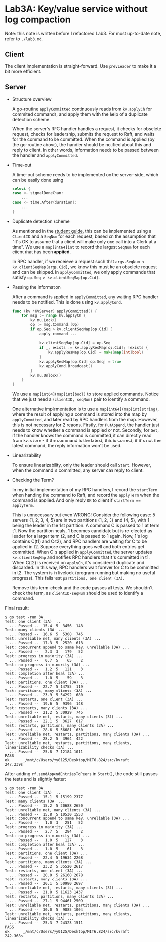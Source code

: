 # Lab3A: Key/value service without log compaction

Note: this note is written before I refactored Lab3. For most up-to-date note, refer to `./lab3.md`.

## Client
The client implementation is straight-forward. Use `prevLeader` to make it a bit more efficient.

## Server
- Structure overview

    A go-routine `applyCommitted` continuously reads from `kv.applyCh` for commited commands, and apply them with the help of a duplicate detection scheme.

    When the server's RPC handler handles a request, it checks for obselete request, checks for leadership, submits the request to Raft, and waits for the command to be committed. When the command is applied (by the go-routine above), the handler should be notified about this and reply to client. In other words, information needs to be passed between the handler and `applyCommitted`. 

- Time-out 

    A time-out scheme needs to be implemented on the server-side, which can be easily done using 
    ```go
    select {
    case <- signalDoneChan:
        ...
    case <- time.After(duration):
        ...
    }
    ```

- Duplicate detection scheme

    As mentioned in the [student guide](https://thesquareplanet.com/blog/students-guide-to-raft/#duplicate-detection), this can be implemented using a `ClientID` and a `SeqNum` for each request, based on the assumption that "It's OK to assume that a client will make only one call into a Clerk at a time". We use a `map[int64]int` to record the largest `SeqNum` for each client that has been **applied**.

    In RPC handler, if we receieve a request such that `args.SeqNum < kv.clientSeqMap[args.Cid]`, we know this must be an obselete request and can be skipped. In `applyCommitted`, we only apply commands that satisfy `op.Seq > kv.clientSeqMap[op.Cid]`.

- Passing the information

    After a command is applied in `applyCommitted`, any waiting RPC handler needs to be notified. This is done using `kv.applyCond`. 
    ```go
    func (kv *KVServer) applyCommitted() {
        for msg := range kv.applyCh {
            kv.mu.Lock()
            op := msg.Command.(Op)
            if op.Seq > kv.clientSeqMap[op.Cid] {
                apply command ...

                kv.clientSeqMap[op.Cid] = op.Seq
                if _, exists := kv.applyResMap[op.Cid]; !exists {
                    kv.applyResMap[op.Cid] = make(map[int]bool)
                }
                kv.applyResMap[op.Cid][op.Seq] = true
                kv.applyCond.Broadcast()
            }
            kv.mu.Unlock()
        }
    }
    ```

    We use a `map[int64](map[int]bool)` to store applied commands. Notice that we just need a `(clientID, seqNum)` pair to identify a command. 
    
    One alternative implementation is to use a `map[int64](map[int]string)`, where the result of applying a command is stored into the map by `applyCommited`, and later read by RPC handlers from the map. However, this is not necessary for 2 reaons. Firstly, for `PutAppend`, the handler just needs to know whether a command is applied or not. Secondly, for `Get`, if the handler knows the command is committed, it can directly read from `kv.store` - if the command is the latest, this is correct; if it's not the latest command, the reply information won't be used. 

- Linearizability

    To ensure linearizability, only the leader should call `Start`. However, when the command is committed, any server can reply to client.

- Checking the Term?

    In my initial implementation of my RPC handlers, I record the `startTerm` when handing the command to Raft, and record the `applyTerm` when the command is applied. And only reply `OK` to client if `startTerm == applyTerm`. 

    This is unnecessary but even WRONG! Consider the following case: 5 servers {1, 2, 3, 4, 5} are in two partitions {1, 2, 3} and {4, 5}, with 1 being the leader in the 1st partition. A command C is passed to 1 at term t1. Now the partition heals, 1 becomes candidate but is re-elected as leader for a larger term t2, and C is passed to 1 again. Now, 1's log contains C(t1) and C(t2), and RPC handlers are waiting for C to be applied in t2. Suppose everything goes well and both entries get committed. When C is applied in `applyCommitted`, the server updates `kv.clientSeqMap` and notifies RPC handlers that it's committed in t1. When C(t2) is received on `applyCh`, it's considered duplicate and discarded. In this way, RPC handlers wait forever for C to be committed in t2. The system is in livelock (program running but making no useful progress). This fails test `partitions, one client (3A)`.

    Remove this term-check and the code passes all tests. We shouldn't check the term, as `clientID-seqNum` should be used to identify a command. 


Final result:
```
$ go test -run 3A
Test: one client (3A) ...
  ... Passed --  15.4  5  3456  148
Test: many clients (3A) ...
  ... Passed --  16.6  5  5308  745
Test: unreliable net, many clients (3A) ...
  ... Passed --  17.3  5  2520  618
Test: concurrent append to same key, unreliable (3A) ...
  ... Passed --   2.3  3   179   52
Test: progress in majority (3A) ...
  ... Passed --   0.7  5    65    2
Test: no progress in minority (3A) ...
  ... Passed --   1.2  5   121    3
Test: completion after heal (3A) ...
  ... Passed --   1.0  5    59    3
Test: partitions, one client (3A) ...
  ... Passed --  22.7  5 14755  119
Test: partitions, many clients (3A) ...
  ... Passed --  23.9  5 54292  680
Test: restarts, one client (3A) ...
  ... Passed --  19.6  5  9396  148
Test: restarts, many clients (3A) ...
  ... Passed --  21.2  5 30929  745
Test: unreliable net, restarts, many clients (3A) ...
  ... Passed --  22.1  5  3627  617
Test: restarts, partitions, many clients (3A) ...
  ... Passed --  28.6  5 56681  630
Test: unreliable net, restarts, partitions, many clients (3A) ...
  ... Passed --  28.2  5  3964  422
Test: unreliable net, restarts, partitions, many clients, linearizability checks (3A) ...
  ... Passed --  25.8  7 12184 1011
PASS
ok      _/mnt/c/Users/yy0125/Desktop/MIT6.824/src/kvraft        247.239s
```

After adding `rf.sendAppendEntriesToPeers` in `Start()`, the code still passes the tests and is slightly faster:

```
$ go test -run 3A
Test: one client (3A) ...
  ... Passed --  15.1  5 15199 2377
Test: many clients (3A) ...
  ... Passed --  15.2  5 20688 2650
Test: unreliable net, many clients (3A) ...
  ... Passed --  15.8  5 10530 1553
Test: concurrent append to same key, unreliable (3A) ...
  ... Passed --   1.0  3   251   52
Test: progress in majority (3A) ...
  ... Passed --   2.7  5   284    2
Test: no progress in minority (3A) ...
  ... Passed --   1.0  5   127    3
Test: completion after heal (3A) ...
  ... Passed --   1.0  5    61    3
Test: partitions, one client (3A) ...
  ... Passed --  22.4  5 19634 2268
Test: partitions, many clients (3A) ...
  ... Passed --  23.2  5 35520 2617
Test: restarts, one client (3A) ...
  ... Passed --  20.0  5 26168 2678
Test: restarts, many clients (3A) ...
  ... Passed --  20.1  5 50980 2697
Test: unreliable net, restarts, many clients (3A) ...
  ... Passed --  21.8  5 11623 1437
Test: restarts, partitions, many clients (3A) ...
  ... Passed --  27.1  5 94461 2509
Test: unreliable net, restarts, partitions, many clients (3A) ...
  ... Passed --  30.0  5  9885 1004
Test: unreliable net, restarts, partitions, many clients, linearizability checks (3A) ...
  ... Passed --  25.3  7 24323 1511
PASS
ok      _/mnt/c/Users/yy0125/Desktop/MIT6.824/src/kvraft        242.368s
```

